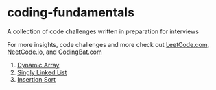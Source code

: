 # coding-fundamentals
A collection of code challenges written in preparation for interviews 

For more insights, code challenges and more check out [LeetCode.com](https://leetcode.com/), [NeetCode.io](https://neetcode.io/), and [CodingBat.com](https://codingbat.com/)

1. [Dynamic Array](dynamic-array/dynamic-array.md)
1. [Singly Linked List](singly-linked-list/singly-linked-list.md)
1. [Insertion Sort](insertion-sort/insertion-sort.md)